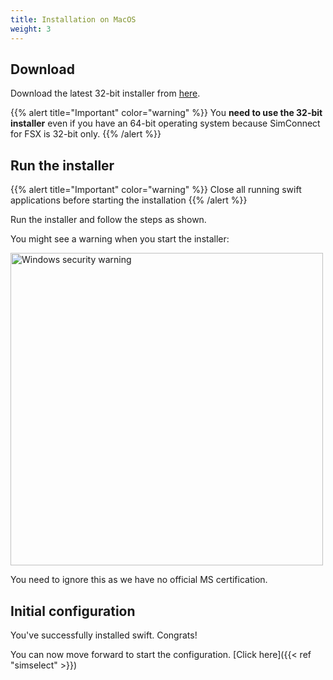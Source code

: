 ```yaml
---
title: Installation on MacOS
weight: 3
---
```


## Download

Download the latest 32-bit installer from [here](https://github.com/swift-project/pilotclient/releases/latest).

{{% alert title="Important" color="warning" %}}
You **need to use the 32-bit installer** even if you have an 64-bit operating system because SimConnect for FSX is 32-bit only.
{{% /alert %}}

## Run the installer

{{% alert title="Important" color="warning" %}}
Close all running swift applications before starting the installation
{{% /alert %}}

Run the installer and follow the steps as shown.

You might see a warning when you start the installer:

<img src=http://img.swift-project.org/Windows_protected_your_PC.png alt="Windows security warning" width="500px"/>

You need to ignore this as we have no official MS certification.

## Initial configuration

You've successfully installed swift. Congrats!

You can now move forward to start the configuration. [Click here]({{< ref "simselect" >}})